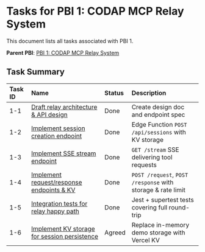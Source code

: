 # Tasks for PBI 1: CODAP MCP Relay System

This document lists all tasks associated with PBI 1.

**Parent PBI**: [PBI 1: CODAP MCP Relay System](./prd.md)

## Task Summary

| Task ID | Name                                     | Status   | Description                        |
| :------ | :--------------------------------------- | :------- | :--------------------------------- |
| 1-1 | [Draft relay architecture & API design](./1-1.md) | Done | Create design doc and endpoint spec |
| 1-2 | [Implement session creation endpoint](./1-2.md) | Done | Edge Function `POST /api/sessions` with KV storage |
| 1-3 | [Implement SSE stream endpoint](./1-3.md) | Done | `GET /stream` SSE delivering tool requests |
| 1-4 | [Implement request/response endpoints & KV](./1-4.md) | Done | `POST /request`, `POST /response` with storage & rate limit |
| 1-5 | [Integration tests for relay happy path](./1-5.md) | Done | Jest + supertest tests covering full round-trip |
| 1-6 | [Implement KV storage for session persistence](./1-6.md) | Agreed | Replace in-memory demo storage with Vercel KV | 
